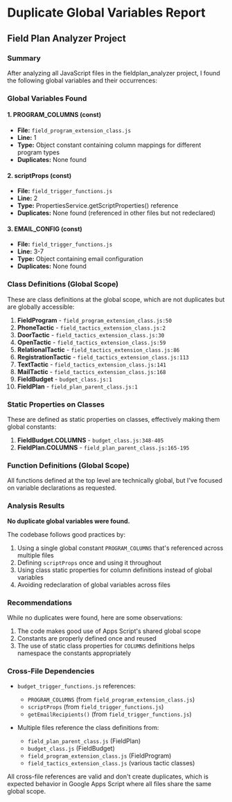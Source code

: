 # Duplicate Global Variables Report
## Field Plan Analyzer Project

### Summary
After analyzing all JavaScript files in the fieldplan_analyzer project, I found the following global variables and their occurrences:

### Global Variables Found

#### 1. **PROGRAM_COLUMNS** (const)
- **File:** `field_program_extension_class.js`
- **Line:** 1
- **Type:** Object constant containing column mappings for different program types
- **Duplicates:** None found

#### 2. **scriptProps** (const)
- **File:** `field_trigger_functions.js`
- **Line:** 2
- **Type:** PropertiesService.getScriptProperties() reference
- **Duplicates:** None found (referenced in other files but not redeclared)

#### 3. **EMAIL_CONFIG** (const)
- **File:** `field_trigger_functions.js`
- **Line:** 3-7
- **Type:** Object containing email configuration
- **Duplicates:** None found

### Class Definitions (Global Scope)
These are class definitions at the global scope, which are not duplicates but are globally accessible:

1. **FieldProgram** - `field_program_extension_class.js:50`
2. **PhoneTactic** - `field_tactics_extension_class.js:2`
3. **DoorTactic** - `field_tactics_extension_class.js:30`
4. **OpenTactic** - `field_tactics_extension_class.js:59`
5. **RelationalTactic** - `field_tactics_extension_class.js:86`
6. **RegistrationTactic** - `field_tactics_extension_class.js:113`
7. **TextTactic** - `field_tactics_extension_class.js:141`
8. **MailTactic** - `field_tactics_extension_class.js:168`
9. **FieldBudget** - `budget_class.js:1`
10. **FieldPlan** - `field_plan_parent_class.js:1`

### Static Properties on Classes
These are defined as static properties on classes, effectively making them global constants:

1. **FieldBudget.COLUMNS** - `budget_class.js:348-405`
2. **FieldPlan.COLUMNS** - `field_plan_parent_class.js:165-195`

### Function Definitions (Global Scope)
All functions defined at the top level are technically global, but I've focused on variable declarations as requested.

### Analysis Results

**No duplicate global variables were found.** 

The codebase follows good practices by:
1. Using a single global constant `PROGRAM_COLUMNS` that's referenced across multiple files
2. Defining `scriptProps` once and using it throughout
3. Using class static properties for column definitions instead of global variables
4. Avoiding redeclaration of global variables across files

### Recommendations

While no duplicates were found, here are some observations:
1. The code makes good use of Apps Script's shared global scope
2. Constants are properly defined once and reused
3. The use of static class properties for `COLUMNS` definitions helps namespace the constants appropriately

### Cross-File Dependencies

- `budget_trigger_functions.js` references:
  - `PROGRAM_COLUMNS` (from `field_program_extension_class.js`)
  - `scriptProps` (from `field_trigger_functions.js`)
  - `getEmailRecipients()` (from `field_trigger_functions.js`)

- Multiple files reference the class definitions from:
  - `field_plan_parent_class.js` (FieldPlan)
  - `budget_class.js` (FieldBudget)
  - `field_program_extension_class.js` (FieldProgram)
  - `field_tactics_extension_class.js` (various tactic classes)

All cross-file references are valid and don't create duplicates, which is expected behavior in Google Apps Script where all files share the same global scope.